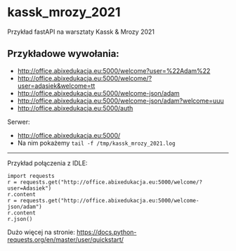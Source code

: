 # kassk_mrozy_2021
Przykład fastAPI na warsztaty Kassk &amp; Mrozy 2021

## Przykładowe wywołania:

* http://office.abixedukacja.eu:5000/welcome?user=%22Adam%22
* http://office.abixedukacja.eu:5000/welcome/?user=adasiek&welcome=tt
* http://office.abixedukacja.eu:5000/welcome-json/adam
* http://office.abixedukacja.eu:5000/welcome-json/adam?welcome=uuu
* http://office.abixedukacja.eu:5000/auth

Serwer:
* http://office.abixedukacja.eu:5000/
* Na nim pokażemy `tail -f /tmp/kassk_mrozy_2021.log `

----
Przykład połączenia z IDLE:
```
import requests
r = requests.get("http://office.abixedukacja.eu:5000/welcome/?user=Adasiek")
r.content
r = requests.get("http://office.abixedukacja.eu:5000/welcome-json/adam")
r.content
r.json()
```

Dużo więcej na stronie: https://docs.python-requests.org/en/master/user/quickstart/
